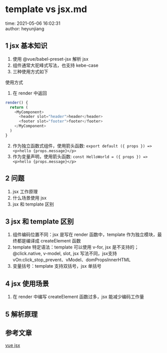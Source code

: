 # template vs jsx.md

time: 2021-05-06 16:02:31  
author: heyunjiang

## 1 jsx 基本知识

1. 使用 @vue/babel-preset-jsx 解析 jsx
2. 组件通常大驼峰式写法，也支持 kebe-case
3. 三种使用方式如下

使用方式  
1. 在 render 中返回

```javascript
render() {
  return (
    <MyComponent>
      <header slot="header">header</header>
      <footer slot="footer">footer</footer>
    </MyComponent>
  )
}
```

2. 作为独立函数式组件，使用箭头函数: `export default ({ props }) => <p>hello {props.message}</p>`
3. 作为变量声明，使用箭头函数: `const HelloWorld = ({ props }) => <p>hello {props.message}</p>`

## 2 问题

1. jsx 工作原理
2. 什么场景使用 jsx
3. jsx 和 template 区别

## 3 jsx 和 template 区别

1. 组件编码位置不同：jsx 是写在 render 函数中，template 作为独立模块，最终都是编译成 createElement 函数
2. template 特定语法：template 可以使用 v-for, jsx 是不支持的；@click.native, v-model, slot, jsx 写法不同，jsx支持 vOn:click_stop_prevent、vModel、domPropsInnerHTML
3. 变量括号：template 支持双括号，jsx 单括号

## 4 jsx 使用场景

1. 在 render 中编写 createElement 函数过多，jsx 能减少编码工作量

## 5 解析原理

## 参考文章

[vue jsx](https://github.com/vuejs/jsx#installation)
